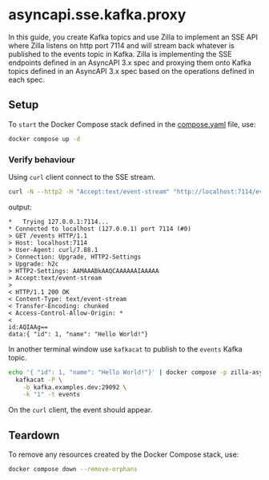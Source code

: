 # asyncapi.sse.kafka.proxy

In this guide, you create Kafka topics and use Zilla to implement an SSE API where Zilla listens on http port 7114 and will stream back whatever is published to the events topic in Kafka.
Zilla is implementing the SSE endpoints defined in an AsyncAPI 3.x spec and proxying them onto Kafka topics defined in an AsyncAPI 3.x spec based on the operations defined in each spec.

## Setup

To `start` the Docker Compose stack defined in the [compose.yaml](compose.yaml) file, use:

```bash
docker compose up -d
```

### Verify behaviour

Using `curl` client connect to the SSE stream.

```bash
curl -N --http2 -H "Accept:text/event-stream" "http://localhost:7114/events"
```

output:

```
*   Trying 127.0.0.1:7114...
* Connected to localhost (127.0.0.1) port 7114 (#0)
> GET /events HTTP/1.1
> Host: localhost:7114
> User-Agent: curl/7.88.1
> Connection: Upgrade, HTTP2-Settings
> Upgrade: h2c
> HTTP2-Settings: AAMAAABkAAQCAAAAAAIAAAAA
> Accept:text/event-stream
>
< HTTP/1.1 200 OK
< Content-Type: text/event-stream
< Transfer-Encoding: chunked
< Access-Control-Allow-Origin: *
<
id:AQIAAg==
data:{ "id": 1, "name": "Hello World!"}
```

In another terminal window use `kafkacat` to publish to the `events` Kafka topic.

```bash
echo '{ "id": 1, "name": "Hello World!"}' | docker compose -p zilla-asyncapi-sse-kafka-proxy exec -T kafkacat \
  kafkacat -P \
    -b kafka.examples.dev:29092 \
    -k "1" -t events
```

On the `curl` client, the event should appear.

## Teardown

To remove any resources created by the Docker Compose stack, use:

```bash
docker compose down --remove-orphans
```

